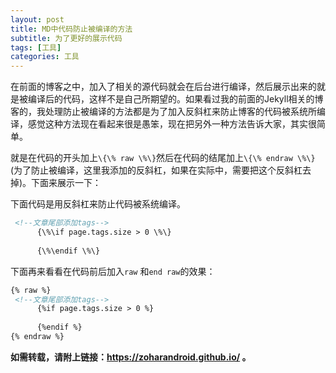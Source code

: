 ```yaml
---
layout: post
title: MD中代码防止被编译的方法
subtitle: 为了更好的展示代码
tags: [工具]
categories: 工具
---
```


在前面的博客之中，加入了相关的源代码就会在后台进行编译，然后展示出来的就是被编译后的代码，这样不是自己所期望的。如果看过我的前面的Jekyll相关的博客的，我处理防止被编译的方法都是为了加入反斜杠来防止博客的代码被系统所编译，感觉这种方法现在看起来很是愚笨，现在把另外一种方法告诉大家，其实很简单。

就是在代码的开头加上`\{\% raw \%\}`然后在代码的结尾加上`\{\% endraw \%\}`(为了防止被编译，这里我添加的反斜杠，如果在实际中，需要把这个反斜杠去掉)。下面来展示一下：

下面代码是用反斜杠来防止代码被系统编译。
```html
 <!--文章尾部添加tags-->
      {\%\if page.tags.size > 0 \%\}
        
      {\%\endif \%\}
```

下面再来看看在代码前后加入`raw` 和`end raw`的效果： 
```html
{% raw %}
 <!--文章尾部添加tags-->
      {%if page.tags.size > 0 %}
        
      {%endif %}
{% endraw %}
```

**如需转载，请附上链接：https://zoharandroid.github.io/ 。**